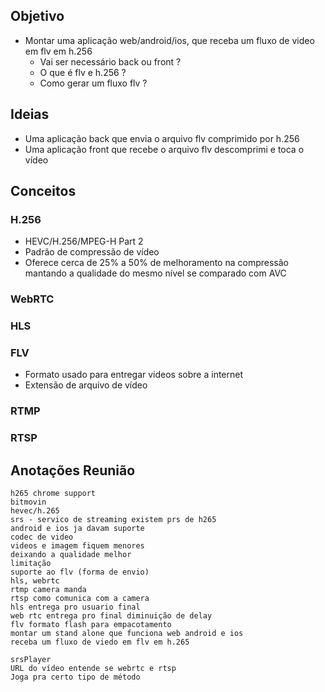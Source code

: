 ## Objetivo

- Montar uma aplicação web/android/ios, que receba um fluxo de video em flv em h.256
  - Vai ser necessário back ou front ?
  - O que é flv e h.256 ?
  - Como gerar um fluxo flv ?

## Ideias

- Uma aplicação back que envia o arquivo flv comprimido por h.256
- Uma aplicação front que recebe o arquivo flv descomprimi e toca o vídeo

## Conceitos

### H.256

- HEVC/H.256/MPEG-H Part 2
- Padrão de compressão de vídeo
- Oferece cerca de 25% a 50% de melhoramento na compressão mantando a qualidade do mesmo nível se comparado com AVC

### WebRTC

### HLS

### FLV

- Formato usado para entregar videos sobre a internet
- Extensão de arquivo de vídeo

### RTMP

### RTSP

## Anotações Reunião

```
h265 chrome support
bitmovin
hevec/h.265
srs - servico de streaming existem prs de h265
android	e ios ja davam suporte
codec de video
videos e imagem	fiquem menores
deixando a qualidade melhor
limitação
suporte	ao flv (forma de envio)
hls, webrtc
rtmp camera manda
rtsp como comunica com a camera
hls entrega pro	usuario	final
web rtc	entrega	pro final diminuição de	delay
flv formato flash para empacotamento
montar um stand	alone que funciona web android e ios
receba um fluxo	de viedo em flv	em h.265

srsPlayer
URL do vídeo entende se webrtc e rtsp
Joga pra certo tipo de método
```
